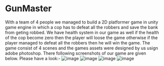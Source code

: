 # GunMaster
With a team of 4 people we managed to build a 2D platformer game in unity game engine in which a cop has to defeat all the robbers and save the bank from geting robbed.
We have health system in our game as well if the health of the cop become zero then the player will loose the game otherwise if the player managed to defeat all the robbers then he will win the  game.
The game consist of 4 scenes and the games assets were designed by us usign adobe photoshop.
There following screenshots of our game are given below. Please have a look:-
![image](https://user-images.githubusercontent.com/63750702/128972873-aaa64ea9-4242-4847-b28e-97caa05ef7dc.png)
![image](https://user-images.githubusercontent.com/63750702/128972948-1ca767e4-b149-4bc9-9485-3986e99771f5.png)
![image](https://user-images.githubusercontent.com/63750702/128973040-737cdb1b-d16e-4853-a17c-1bfef924f574.png)
![image](https://user-images.githubusercontent.com/63750702/128973083-c499c0a6-676e-450b-981a-14c9e2cf0f6a.png)
